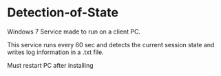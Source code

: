 # Detection-of-State
Windows 7 Service made to run on a client PC.

This service runs every 60 sec and detects the current session state and writes log information in a .txt file.

Must restart PC after installing

